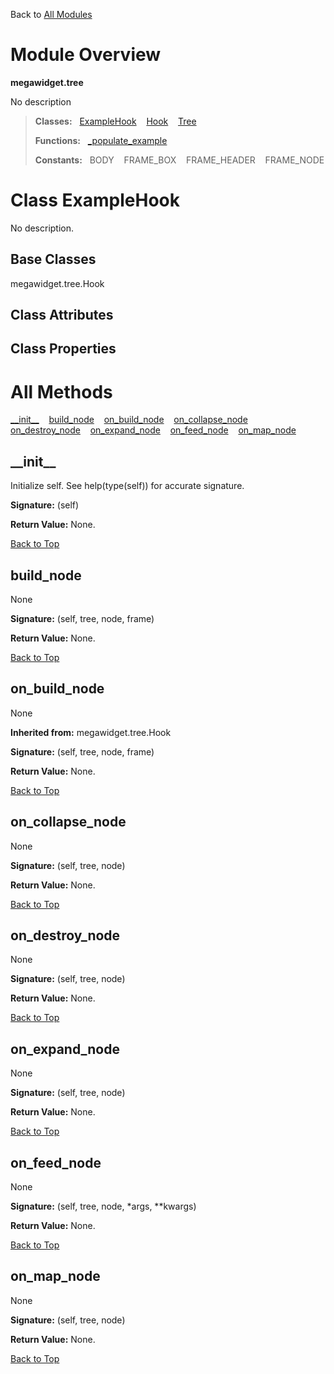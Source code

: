 Back to [All Modules](https://github.com/pyrustic/megawidget/blob/master/docs/modules/README.md#readme)

# Module Overview

**megawidget.tree**
 
No description

> **Classes:** &nbsp; [ExampleHook](https://github.com/pyrustic/megawidget/blob/master/docs/modules/content/megawidget.tree/content/classes/ExampleHook.md#class-examplehook) &nbsp;&nbsp; [Hook](https://github.com/pyrustic/megawidget/blob/master/docs/modules/content/megawidget.tree/content/classes/Hook.md#class-hook) &nbsp;&nbsp; [Tree](https://github.com/pyrustic/megawidget/blob/master/docs/modules/content/megawidget.tree/content/classes/Tree.md#class-tree)
>
> **Functions:** &nbsp; [\_populate\_example](https://github.com/pyrustic/megawidget/blob/master/docs/modules/content/megawidget.tree/content/functions.md#_populate_example)
>
> **Constants:** &nbsp; BODY &nbsp;&nbsp; FRAME_BOX &nbsp;&nbsp; FRAME_HEADER &nbsp;&nbsp; FRAME_NODE

# Class ExampleHook
No description.

## Base Classes
megawidget.tree.Hook

## Class Attributes


## Class Properties


# All Methods
[\_\_init\_\_](#__init__) &nbsp;&nbsp; [build\_node](#build_node) &nbsp;&nbsp; [on\_build\_node](#on_build_node) &nbsp;&nbsp; [on\_collapse\_node](#on_collapse_node) &nbsp;&nbsp; [on\_destroy\_node](#on_destroy_node) &nbsp;&nbsp; [on\_expand\_node](#on_expand_node) &nbsp;&nbsp; [on\_feed\_node](#on_feed_node) &nbsp;&nbsp; [on\_map\_node](#on_map_node)

## \_\_init\_\_
Initialize self.  See help(type(self)) for accurate signature.



**Signature:** (self)





**Return Value:** None.

[Back to Top](#module-overview)


## build\_node
None



**Signature:** (self, tree, node, frame)





**Return Value:** None.

[Back to Top](#module-overview)


## on\_build\_node
None

**Inherited from:** megawidget.tree.Hook

**Signature:** (self, tree, node, frame)





**Return Value:** None.

[Back to Top](#module-overview)


## on\_collapse\_node
None



**Signature:** (self, tree, node)





**Return Value:** None.

[Back to Top](#module-overview)


## on\_destroy\_node
None



**Signature:** (self, tree, node)





**Return Value:** None.

[Back to Top](#module-overview)


## on\_expand\_node
None



**Signature:** (self, tree, node)





**Return Value:** None.

[Back to Top](#module-overview)


## on\_feed\_node
None



**Signature:** (self, tree, node, \*args, \*\*kwargs)





**Return Value:** None.

[Back to Top](#module-overview)


## on\_map\_node
None



**Signature:** (self, tree, node)





**Return Value:** None.

[Back to Top](#module-overview)




